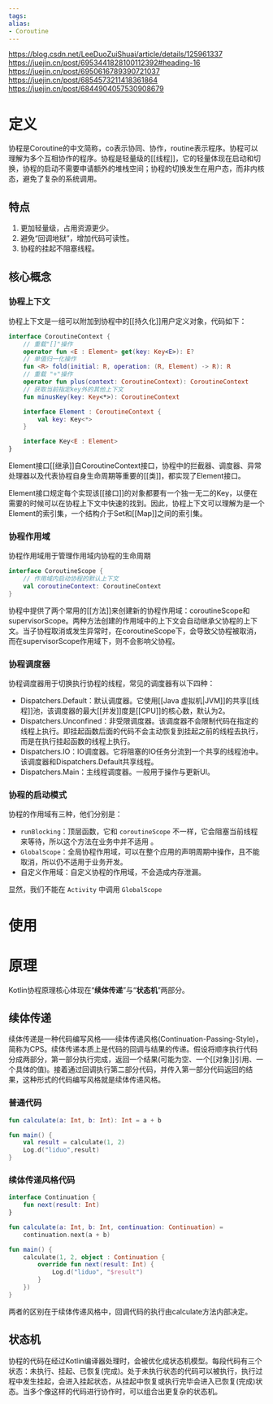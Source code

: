 ```yaml
---
tags: 
alias:
- Coroutine
---
```

https://blog.csdn.net/LeeDuoZuiShuai/article/details/125961337
https://juejin.cn/post/6953441828100112392#heading-16
https://juejin.cn/post/6950616789390721037
https://juejin.cn/post/6854573211418361864
https://juejin.cn/post/6844904057530908679

# 定义

协程是Coroutine的中文简称，co表示协同、协作，routine表示程序。协程可以理解为多个互相协作的程序。协程是轻量级的[[线程]]，它的轻量体现在启动和切换，协程的启动不需要申请额外的堆栈空间；协程的切换发生在用户态，而非内核态，避免了复杂的系统调用。

## 特点

1. 更加轻量级，占用资源更少。  
2. 避免“回调地狱”，增加代码可读性。  
3. 协程的挂起不阻塞线程。

## 核心概念

### 协程上下文

协程上下文是一组可以附加到协程中的[[持久化]]用户定义对象，代码如下：

```kotlin
interface CoroutineContext {
    // 重载"[]"操作
    operator fun <E : Element> get(key: Key<E>): E?
    // 单值归一化操作
    fun <R> fold(initial: R, operation: (R, Element) -> R): R
    // 重载 "+"操作
    operator fun plus(context: CoroutineContext): CoroutineContext
    // 获取当前指定key外的其他上下文
    fun minusKey(key: Key<*>): CoroutineContext

    interface Element : CoroutineContext {
        val key: Key<*>
    }

    interface Key<E : Element>
}
```

 Element接口[[继承]]自CoroutineContext接口，协程中的拦截器、调度器、异常处理器以及代表协程自身生命周期等重要的[[类]]，都实现了Element接口。

Element接口规定每个实现该[[接口]]的对象都要有一个独一无二的Key，以便在需要的时候可以在协程上下文中快速的找到。因此，协程上下文可以理解为是一个Element的索引集，一个结构介于Set和[[Map]]之间的索引集。

### 协程作用域

协程作用域用于管理作用域内协程的生命周期
```kotlin
interface CoroutineScope { 
	// 作用域内启动协程的默认上下文 
	val coroutineContext: CoroutineContext 
}
```

协程中提供了两个常用的[[方法]]来创建新的协程作用域：coroutineScope和supervisorScope。两种方法创建的作用域中的上下文会自动继承父协程的上下文。当子协程取消或发生异常时，在coroutineScope下，会导致父协程被取消，而在supervisorScope作用域下，则不会影响父协程。

### 协程调度器

协程调度器用于切换执行协程的线程，常见的调度器有以下四种：
- Dispatchers.Default：默认调度器。它使用[[Java 虚拟机|JVM]]的共享[[线程]]池，该调度器的最大[[并发]]度是[[CPU]]的核心数，默认为2。
- Dispatchers.Unconfined：非受限调度器。该调度器不会限制代码在指定的线程上执行。即挂起函数后面的代码不会主动恢复到挂起之前的线程去执行，而是在执行挂起函数的线程上执行。
- Dispatchers.IO：IO调度器。它将阻塞的IO任务分流到一个共享的线程池中。该调度器和Dispatchers.Default共享线程。
- Dispatchers.Main：主线程调度器。一般用于操作与更新UI。

### 协程的启动模式

协程的作用域有三种，他们分别是：

- `runBlocking`：顶层函数，它和 `coroutineScope` 不一样，它会阻塞当前线程来等待，所以这个方法在业务中并不适用 。
- `GlobalScope`：全局协程作用域，可以在整个应用的声明周期中操作，且不能取消，所以仍不适用于业务开发。
- 自定义作用域：自定义协程的作用域，不会造成内存泄漏。

显然，我们不能在 `Activity` 中调用 `GlobalScope`


# 使用

# 原理

Kotlin协程原理核心体现在“**续体传递**”与“**状态机**”两部分。

## 续体传递

  续体传递是一种代码编写风格——续体传递风格(Continuation-Passing-Style)，简称为CPS。续体传递本质上是代码的回调与结果的传递。假设将顺序执行代码分成两部分，第一部分执行完成，返回一个结果(可能为空、一个[[对象]]引用、一个具体的值)。接着通过回调执行第二部分代码，并传入第一部分代码返回的结果，这种形式的代码编写风格就是续体传递风格。

### 普通代码
```kotlin
fun calculate(a: Int, b: Int): Int = a + b

fun main() {
    val result = calculate(1, 2)
    Log.d("liduo",result)
}
```

### 续体传递风格代码
```kotlin
interface Continuation {
    fun next(result: Int)
}

fun calculate(a: Int, b: Int, continuation: Continuation) = 
    continuation.next(a + b)

fun main() {
    calculate(1, 2, object : Continuation {
    	override fun next(result: Int) {
        	Log.d("liduo", "$result")
        }
    })
}

```

两者的区别在于续体传递风格中，回调代码的执行由calculate方法内部决定。

## 状态机

 协程的代码在经过Kotlin编译器处理时，会被优化成状态机模型。每段代码有三个状态：未执行、挂起、已恢复(完成)。处于未执行状态的代码可以被执行，执行过程中发生挂起，会进入挂起状态，从挂起中恢复或执行完毕会进入已恢复(完成)状态。当多个像这样的代码进行协作时，可以组合出更复杂的状态机。
 
